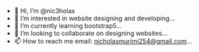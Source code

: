 - 👋 Hi, I’m @nic3holas
- 👀 I’m interested in website designing and developing...
- 🌱 I’m currently learning bootstrap5...
- 💞️ I’m looking to collaborate on designing websites...
- 📫 How to reach me email: nicholasmurimi254@gmail.com...

<!---
nic3holas/nic3holas is a ✨ special ✨ repository because its `README.md` (this file) appears on your GitHub profile.
You can click the Preview link to take a look at your changes.
--->

